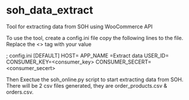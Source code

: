 # soh_data_extract
Tool for extracting data from SOH using WooCommerce API 

To use the tool, create a config.ini file copy the following lines to the file.
Replace the <> tag with your value

; config.ini
[DEFAULT]
HOST=<Host>
APP_NAME =Extract data
USER_ID=<user id>
CONSUMER_KEY=<consumer_key>
CONSUMER_SECERT=<consumer_secert>

Then Exectue the soh_online.py script to start extracting data from SOH. There will be 2 csv files generated, 
they are order_products.csv & orders.csv.
